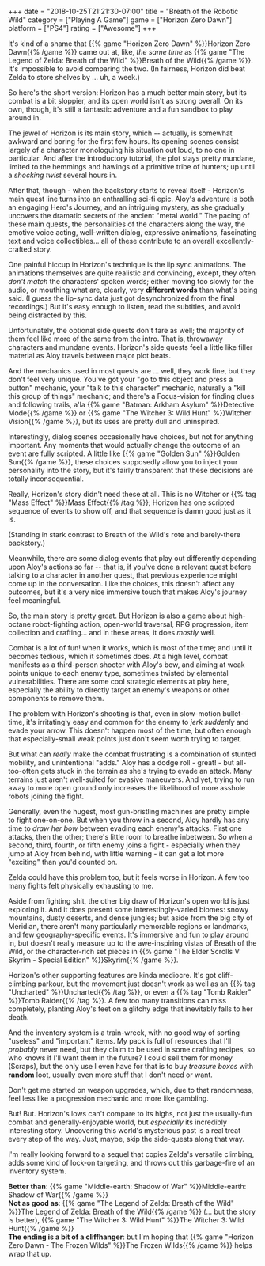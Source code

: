 +++
date = "2018-10-25T21:21:30-07:00"
title = "Breath of the Robotic Wild"
category = ["Playing A Game"]
game = ["Horizon Zero Dawn"]
platform = ["PS4"]
rating = ["Awesome"]
+++

It's kind of a shame that {{% game "Horizon Zero Dawn" %}}Horizon Zero Dawn{{% /game %}} came out at, like, <i>the same time</i> as {{% game "The Legend of Zelda: Breath of the Wild" %}}Breath of the Wild{{% /game %}}.  It's impossible to avoid comparing the two.  (In fairness, Horizon did beat Zelda to store shelves by ... uh, a week.)

So here's the short version: Horizon has a much better main story, but its combat is a bit sloppier, and its open world isn't as strong overall.  On its own, though, it's still a fantastic adventure and a fun sandbox to play around in.

The jewel of Horizon is its main story, which -- actually, is somewhat awkward and boring for the first few hours.  Its opening scenes consist largely of a character monologuing his situation out loud, to no one in particular.  And after the introductory tutorial, the plot stays pretty mundane, limited to the hemmings and hawings of a primitive tribe of hunters; up until a <i>shocking twist</i> several hours in.

After that, though - when the backstory starts to reveal itself - Horizon's main quest line turns into an enthralling sci-fi epic.  Aloy's adventure is both an engaging Hero's Journey, and an intriguing mystery, as she gradually uncovers the dramatic secrets of the ancient "metal world."  The pacing of these main quests, the personalities of the characters along the way, the emotive voice acting, well-written dialog, expressive animations, fascinating text and voice collectibles... all of these contribute to an overall excellently-crafted story.

One painful hiccup in Horizon's technique is the lip sync animations.  The animations themselves are quite realistic and convincing, except, they often <i>don't match</i> the characters' spoken words; either moving too slowly for the audio, or mouthing what are, clearly, very <b>different words</b> than what's being said.  (I guess the lip-sync data just got desynchronized from the final recordings.)  But it's easy enough to listen, read the subtitles, and avoid being distracted by this.

Unfortunately, the optional side quests don't fare as well; the majority of them feel like more of the same from the intro.  That is, throwaway characters and mundane events.  Horizon's side quests feel a little like filler material as Aloy travels between major plot beats.

And the mechanics used in most quests are ... well, they work fine, but they don't feel very unique.  You've got your "go to this object and press a button" mechanic, your "talk to this character" mechanic, naturally a "kill this group of things" mechanic; and there's a Focus-vision for finding clues and following trails, a'la {{% game "Batman: Arkham Asylum" %}}Detective Mode{{% /game %}} or {{% game "The Witcher 3: Wild Hunt" %}}Witcher Vision{{% /game %}}, but its uses are pretty dull and uninspired.

Interestingly, dialog scenes occasionally have choices, but not for anything important.  Any moments that would actually change the outcome of an event are fully scripted.  A little like {{% game "Golden Sun" %}}Golden Sun{{% /game %}}, these choices supposedly allow you to inject your personality into the story, but it's fairly transparent that these decisions are totally inconsequential.

Really, Horizon's story didn't need these at all.  This is no Witcher or {{% tag "Mass Effect" %}}Mass Effect{{% /tag %}}; Horizon has one scripted sequence of events to show off, and that sequence is damn good just as it is.

(Standing in stark contrast to Breath of the Wild's rote and barely-there backstory.)

Meanwhile, there are some dialog events that play out differently depending upon Aloy's actions so far -- that is, if you've done a relevant quest before talking to a character in another quest, that previous experience might come up in the conversation.  Like the choices, this doesn't affect any outcomes, but it's a very nice immersive touch that makes Aloy's journey feel meaningful.

So, the main story is pretty great.  But Horizon is also a game about high-octane robot-fighting action, open-world traversal, RPG progression, item collection and crafting... and in these areas, it does <i>mostly</i> well.

Combat is a lot of fun! when it works, which is most of the time; and until it becomes tedious, which it sometimes does.  At a high level, combat manifests as a third-person shooter with Aloy's bow, and aiming at weak points unique to each enemy type, sometimes twisted by elemental vulnerabilities.  There are some cool strategic elements at play here, especially the ability to directly target an enemy's weapons or other components to remove them.

The problem with Horizon's shooting is that, even in slow-motion bullet-time, it's irritatingly easy and common for the enemy to <i>jerk suddenly</i> and evade your arrow.  This doesn't happen most of the time, but often enough that especially-small weak points just don't seem worth trying to target.

But what can <i>really</i> make the combat frustrating is a combination of stunted mobility, and unintentional "adds."  Aloy has a dodge roll - great! - but all-too-often gets stuck in the terrain as she's trying to evade an attack.  Many terrains just aren't well-suited for evasive maneuvers.  And yet, trying to run away to more open ground only increases the likelihood of more asshole robots joining the fight.

Generally, even the hugest, most gun-bristling machines are pretty simple to fight one-on-one.  But when you throw in a second, Aloy hardly has any time to <i>draw her bow</i> between evading each enemy's attacks.  First one attacks, then the other; there's little room to breathe inbetween.  So when a second, third, fourth, or fifth enemy joins a fight - especially when they jump at Aloy from behind, with little warning - it can get a lot more "exciting" than you'd counted on.

Zelda could have this problem too, but it feels worse in Horizon.  A few too many fights felt physically exhausting to me.

Aside from fighting shit, the other big draw of Horizon's open world is just exploring it.  And it does present some interestingly-varied biomes: snowy mountains, dusty deserts, and dense jungles; but aside from the big city of Meridian, there aren't many particularly memorable regions or landmarks, and few geography-specific events.  It's immersive and fun to play around in, but doesn't really measure up to the awe-inspiring vistas of Breath of the Wild, or the character-rich set pieces in {{% game "The Elder Scrolls V: Skyrim - Special Edition" %}}Skyrim{{% /game %}}.

Horizon's other supporting features are kinda mediocre.  It's got cliff-climbing parkour, but the movement just doesn't work as well as an {{% tag "Uncharted" %}}Uncharted{{% /tag %}}, or even a {{% tag "Tomb Raider" %}}Tomb Raider{{% /tag %}}.  A few too many transitions can miss completely, planting Aloy's feet on a glitchy edge that inevitably falls to her death.

And the inventory system is a train-wreck, with no good way of sorting "useless" and "important" items.  My pack is full of resources that I'll <i>probably</i> never need, but they claim to be used in some crafting recipes, so who knows if I'll want them in the future?  I could sell them for money (Scraps), but the only use I even have for that is to buy <i>treasure boxes</i> with <b>random</b> loot, usually even more stuff that I don't need or want.

Don't get me started on weapon upgrades, which, due to that randomness, feel less like a progression mechanic and more like gambling.

But!  But.  Horizon's lows can't compare to its highs, not just the usually-fun combat and generally-enjoyable world, but <i>especially</i> its incredibly interesting story.  Uncovering this world's mysterious past is a real treat every step of the way.  Just, maybe, skip the side-quests along that way.

I'm really looking forward to a sequel that copies Zelda's versatile climbing, adds some kind of lock-on targeting, and throws out this garbage-fire of an inventory system.

<b>Better than</b>: {{% game "Middle-earth: Shadow of War" %}}Middle-earth: Shadow of War{{% /game %}}  
<b>Not as good as</b>: {{% game "The Legend of Zelda: Breath of the Wild" %}}The Legend of Zelda: Breath of the Wild{{% /game %}} (... but the story is better), {{% game "The Witcher 3: Wild Hunt" %}}The Witcher 3: Wild Hunt{{% /game %}}  
<b>The ending is a bit of a cliffhanger</b>: but I'm hoping that {{% game "Horizon Zero Dawn - The Frozen Wilds" %}}The Frozen Wilds{{% /game %}} helps wrap that up.
